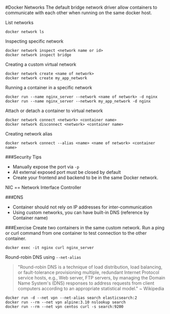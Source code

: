 #Docker Networks
The default bridge network driver allow containers to communicate with each other when running on the same docker host.

List networks
```
docker network ls
```
Inspecting specific network
```
docker network inspect <network name or id>
docker network inspect bridge
```
Creating a custom virtual network
```
docker network create <name of network>
docker network create my_app_network
```
Running a container in a specific network
```
docker run --name nginx_server --network <name of network> -d nginx
docker run --name nginx_server --network my_app_network -d nginx
```
Attach or detach a container to virtual network
```
docker network connect <network> <container name>
docker network disconnect <network> <container name>
```
Creating network alias
```
docker network connect --alias <name> <name of network> <container name>
```

###Security Tips
- Manually expose the port via `-p`
- All external exposed port must be closed by default
- Create your frontend and backend to be in the same Docker network.

NIC == Network Interface Controller

###DNS
- Container should not rely on IP addresses for inter-communication
- Using custom networks, you can have built-in DNS (reference by Container name)

###Exercise
Create two containers in the same custom network. Run a ping or curl command from one container to test connection to the other container.
```
docker exec -it nginx curl nginx_server
```
Round-robin DNS using `--net-alias`
>"Round-robin DNS is a technique of load distribution, load balancing, or fault-tolerance provisioning multiple, redundant Internet Protocol service hosts, e.g., Web server, FTP servers, by managing the Domain Name System's (DNS) responses to address requests from client computers according to an appropriate statistical model." ~ Wikipedia
```
docker run -d --net vpn --net-alias search elasticsearch:2
docker run --rm --net vpn alpine:3.10 nslookup search
docker run --rm --net vpn centos curl -s search:9200
```